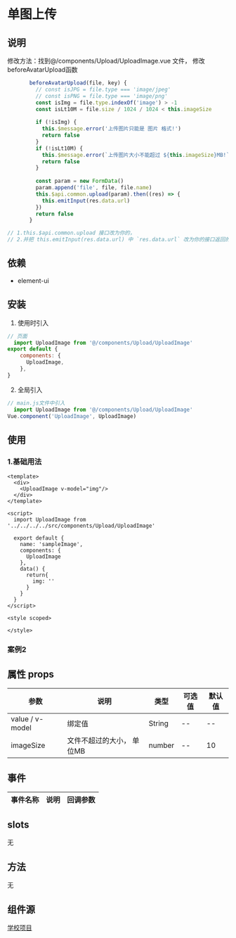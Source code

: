 # 单图上传
## 说明
<el-alert
    title="注意："
    type="warning"
    description="该组件目前需要，在不同项目，修改上传接口 （beforeAvatarUpload函数内），后续会优化调整"
    :closable="false"
    show-icon>
  </el-alert>
  
修改方法：找到@/components/Upload/UploadImage.vue 文件， 修改beforeAvatarUpload函数
```js
       beforeAvatarUpload(file, key) {
         // const isJPG = file.type === 'image/jpeg'
         // const isPNG = file.type === 'image/png'
         const isImg = file.type.indexOf('image') > -1
         const isLt10M = file.size / 1024 / 1024 < this.imageSize
 
         if (!isImg) {
           this.$message.error('上传图片只能是 图片 格式!')
           return false
         }
         if (!isLt10M) {
           this.$message.error(`上传图片大小不能超过 ${this.imageSize}MB!`)
           return false
         }
 
         const param = new FormData()
         param.append('file', file, file.name)
         this.$api.common.upload(param).then((res) => {
           this.emitInput(res.data.url)
         })
         return false
       }

// 1.this.$api.common.upload 接口改为你的，
// 2.并把 this.emitInput(res.data.url) 中 `res.data.url` 改为你的接口返回的url字段
```

## 依赖
 * element-ui

## 安装

1. 使用时引入
```js
// 页面
  import UploadImage from '@/components/Upload/UploadImage'
export default {
    components: {
      UploadImage,
    },
}
```
2. 全局引入
```js
// main.js文件中引入
  import UploadImage from '@/components/Upload/UploadImage'
Vue.component('UploadImage', UploadImage)
```

## 使用

### 1.基础用法

<upload-sampleImage/>

```vue
<template>
  <div>
    <UploadImage v-model="img"/>
  </div>
</template>

<script>
  import UploadImage from '../../../../src/components/Upload/UploadImage'

  export default {
    name: 'sampleImage',
    components: {
      UploadImage
    },
    data() {
      return{
        img: ''
      }
    }
  }
</script>

<style scoped>

</style>

```
### 案例2


## 属性 props

|参数|说明|类型|可选值|	默认值|
|---|----|---|---|---|
|value / v-model|绑定值|String|--|--|
|imageSize|文件不超过的大小， 单位MB|number|--|10|



## 事件
|事件名称  |    说明	| 回调参数 |
|-------- |---------| --------|


## slots

无

## 方法

无


## 组件源

[学校项目](http://www.snsme.cn/)

